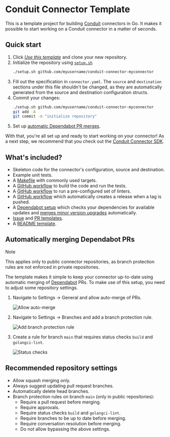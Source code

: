 # Conduit Connector Template

This is a template project for building [Conduit](https://conduit.io) connectors
in Go. It makes it possible to
start working on a Conduit connector in a matter of seconds.

## Quick start

1. Click [_Use this template_](https://github.com/new?template_name=conduit-connector-template&template_owner=ConduitIO) and clone your new repository.
2. Initialize the repository using [
   `setup.sh`](https://github.com/ConduitIO/conduit-connector-template/blob/main/setup.sh)
    ```sh
   ./setup.sh github.com/myusername/conduit-connector-myconnector
   ```
3. Fill out the specification in `connector.yaml`. The `source` and `destination` sections under this file
   shouldn't be changed, as they are automatically generated from the source and
   destination configuration structs. 
4. Commit your changes:
   ```sh
   ./setup.sh github.com/myusername/conduit-connector-myconnector
   git add -A
   git commit -m "initialize repository"
   ```
5. Set up [automatic Dependabot PR merges](#automatically-merging-dependabot-prs).

With that, you're all set up and ready to start working on your connector! As a
next step, we recommend that you check out
the [Conduit Connector SDK](https://github.com/ConduitIO/conduit-connector-sdk).

## What's included?

* Skeleton code for the connector's configuration, source and destination.
* Example unit tests.
* A [Makefile](/Makefile) with commonly used targets.
* A [GitHub workflow](/.github/workflows/test.yml) to build the code and run the tests.
* A [GitHub workflow](/.github/workflows/lint.yml) to run a pre-configured set of linters.
* A [GitHub workflow](/.github/workflows/release.yml) which automatically creates a release when a tag is pushed.
* A [Dependabot setup](/.github/dependabot.yml) which checks your dependencies for available updates and 
[merges minor version upgrades](/.github/workflows/dependabot-auto-merge-go.yml) automatically.
* [Issue](/.github/ISSUE_TEMPLATE) and [PR templates](/.github/pull_request_template.md).
* A [README template](/README_TEMPLATE.md).

## Automatically merging Dependabot PRs

> [!NOTE]
> This applies only to public connector repositories, as branch protection rules are not enforced in private repositories.

The template makes it simple to keep your connector up-to-date using automatic merging of
[Dependabot](https://github.com/dependabot) PRs. To make use of this setup, you need to adjust
some repository settings.

1. Navigate to Settings -> General and allow auto-merge of PRs.

   ![Allow auto-merge](https://github.com/ConduitIO/conduit-connector-template/assets/8320753/695b15f0-85b4-49cb-966d-649e9bf03455)

2. Navigate to Settings -> Branches and add a branch protection rule.

   ![Add branch protection rule](https://github.com/ConduitIO/conduit-connector-template/assets/8320753/9f5a07bc-d141-42b9-9918-e8d9cc648482)

3. Create a rule for branch `main` that requires status checks `build` and `golangci-lint`.

   ![Status checks](https://github.com/ConduitIO/conduit-connector-template/assets/8320753/96219185-c329-432a-8623-9b4462015f32)

## Recommended repository settings

- Allow squash merging only.
- Always suggest updating pull request branches.
- Automatically delete head branches.
- Branch protection rules on branch `main` (only in public repositories):
  - Require a pull request before merging.
  - Require approvals.
  - Require status checks `build` and `golangci-lint`.
  - Require branches to be up to date before merging.
  - Require conversation resolution before merging.
  - Do not allow bypassing the above settings.
